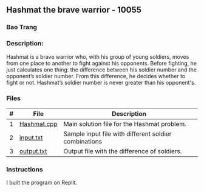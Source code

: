 ## Hashmat the brave warrior - 10055
### Bao Trang

### Description:

Hashmat is a brave warrior who, with his group of young soldiers, moves from one place to another to fight against his opponents. Before fighting, he just calculates one thing: the difference between his soldier number and the opponent’s soldier number. From this difference, he decides whether to fight or not. Hashmat’s soldier number is never greater than his opponent's.

### Files

|   #   | File                    | Description                                           |
| :---: | ----------------------- | ----------------------------------------------------- |
|   1   | [Hashmat.cpp](https://github.com/baogtrang/4883-Prog-Tech/blob/main/Assignments/P10055/main.cpp)   | Main solution file for the Hashmat problem.           |
|   2   | [input.txt](https://github.com/baogtrang/4883-Prog-Tech/blob/main/Assignments/P10055/input.txt)       | Sample input file with different soldier combinations |
|   3   | [output.txt](./output.txt)     | Output file with the difference of soldiers.          |

### Instructions
I built the program on Replit.

